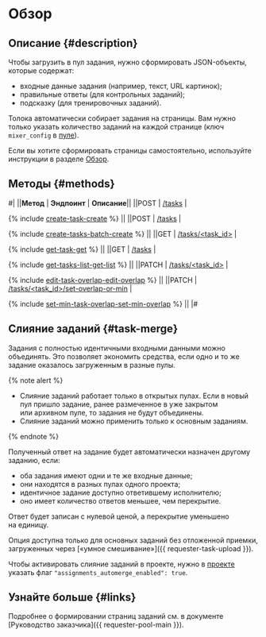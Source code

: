 # Обзор

## Описание {#description}

Чтобы загрузить в пул задания, нужно сформировать JSON-объекты, которые содержат:

- входные данные задания (например, текст, URL картинок);
- правильные ответы (для контрольных заданий);
- подсказку (для тренировочных заданий).

Толока автоматически собирает задания на страницы. Вам нужно только указать количество заданий на каждой странице (ключ `mixer_config` в [пуле](pool.md)).

Если вы хотите сформировать страницы самостоятельно, используйте инструкции в разделе [Обзор](task-suite.md).

## Методы {#methods}

#|
||**Метод** | **Эндпоинт** | **Описание**||
||POST | [/tasks](create-task.md) | 

{% include [create-task-create](../_includes/concepts/create-task/id-create-task/create.md) %}
||
||POST | [/tasks](create-task.md) | 

{% include [create-tasks-batch-create](../_includes/concepts/create-tasks-batch/id-create-tasks-batch/create.md) %}
||
||GET | [/tasks/<task_id>](get-task.md) | 

{% include [get-task-get](../_includes/concepts/get-task/id-get-task/get.md) %}
||
||GET | [/tasks](get-tasks-list.md) | 

{% include [get-tasks-list-get-list](../_includes/concepts/get-tasks-list/id-get-tasks-list/get-list.md) %}
||
||PATCH | [/tasks/<task_id>](edit-task-overlap.md) | 

{% include [edit-task-overlap-edit-overlap](../_includes/concepts/edit-task-overlap/id-edit-task-overlap/edit-overlap.md) %}
||
||PATCH | [/tasks/<task_id>/set-overlap-or-min](set-min-task-overlap.md) | 

{% include [set-min-task-overlap-set-min-overlap](../_includes/concepts/set-min-task-overlap/id-set-min-task-overlap/set-min-overlap.md) %}
||
|#


## Слияние заданий {#task-merge}

Задания с полностью идентичными входными данными можно объединять. Это позволяет экономить средства, если одно и то же задание оказалось загруженным в разные пулы.

{% note alert %}

- Слияние заданий работает только в открытых пулах. Если в новый пул пришло задание, ранее размеченное в уже закрытом или архивном пуле, то задания не будут объединены.
- Слияние заданий можно применить только к основным заданиям.

{% endnote %}


Полученный ответ на задание будет автоматически назначен другому заданию, если:

- оба задания имеют одни и те же входные данные;
- они находятся в разных пулах одного проекта;
- идентичное задание доступно ответившему исполнителю;
- оно имеет количество ответов меньшее, чем перекрытие.

Ответ будет записан с нулевой ценой, а перекрытие уменьшено на единицу.

Опция доступна только для основных заданий без отложенной приемки, загруженных через [«умное смешивание»]({{ requester-task-upload }}).

Чтобы активировать слияние заданий в проекте, нужно в [проекте](project.md) указать флаг `"assignments_automerge_enabled": true`.

## Узнайте больше {#links}
 Подробнее о формировании страниц заданий см. в документе [Руководство заказчика]({{ requester-pool-main }}). 
